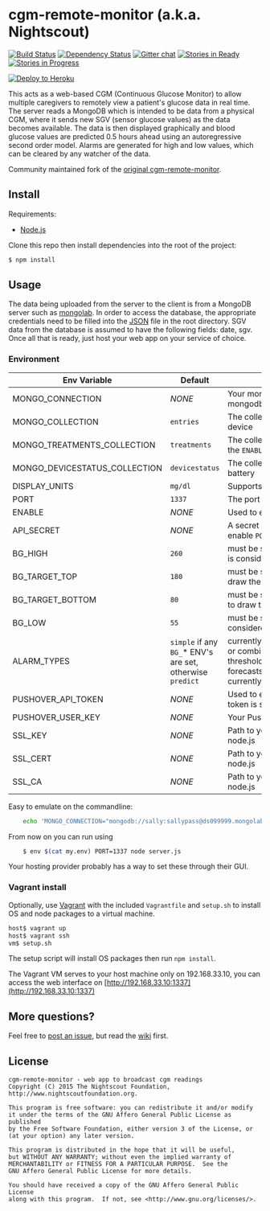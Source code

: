 cgm-remote-monitor (a.k.a. Nightscout)
======================================

[![Build Status](https://travis-ci.org/nightscout/cgm-remote-monitor.png)](https://travis-ci.org/nightscout/cgm-remote-monitor)
[![Dependency Status](https://david-dm.org/nightscout/cgm-remote-monitor.png)](https://david-dm.org/nightscout/cgm-remote-monitor)
[![Gitter chat](https://badges.gitter.im/nightscout.png)](https://gitter.im/nightscout/public)
[![Stories in  Ready](https://badge.waffle.io/nightscout/cgm-remote-monitor.png?label=ready&title=Ready)](https://waffle.io/nightscout/cgm-remote-monitor)
[![Stories in Progress](https://badge.waffle.io/nightscout/cgm-remote-monitor.png?label=in+progress&title=In+Progress)](https://waffle.io/nightscout/cgm-remote-monitor)

[![Deploy to Heroku](https://www.herokucdn.com/deploy/button.png)](https://heroku.com/deploy)

This acts as a web-based CGM (Continuous Glucose Monitor) to allow
multiple caregivers to remotely view a patient's glucose data in
real time.  The server reads a MongoDB which is intended to be data
from a physical CGM, where it sends new SGV (sensor glucose values) as
the data becomes available.  The data is then displayed graphically
and blood glucose values are predicted 0.5 hours ahead using an
autoregressive second order model.  Alarms are generated for high and
low values, which can be cleared by any watcher of the data.

Community maintained fork of the
[original cgm-remote-monitor](https://github.com/rnpenguin/cgm-remote-monitor).

Install
---------------

Requirements:

- [Node.js](http://nodejs.org/)

Clone this repo then install dependencies into the root of the project:

```bash
$ npm install
```

Usage
---------------

The data being uploaded from the server to the client is from a
MongoDB server such as [mongolab][mongodb].  In order to access the
database, the appropriate credentials need to be filled into the
[JSON][json] file in the root directory.  SGV data from the database
is assumed to have the following fields: date, sgv.  Once all that is
ready, just host your web app on your service of choice.

[mongodb]: https://mongolab.com
[json]: https://github.com/rnpenguin/cgm-remote-monitor/blob/master/database_configuration.json

### Environment

|Env Variable|Default|Description|
|---|---|---|
|MONGO_CONNECTION|*NONE*|Your mongo uri, for example: mongodb://sally:sallypass@ds099999.mongolab.com:99999/nightscout|
|MONGO_COLLECTION|`entries`|The collection used to store SGV, MBG, and CAL records from your CGM device|
|MONGO_TREATMENTS_COLLECTION|`treatments`|The collection used to store treatments entered in the Care Portal, see the `ENABLE` env var below|
|MONGO_DEVICESTATUS_COLLECTION|`devicestatus`|The collection used to store device status information such as uploader battery|
|DISPLAY_UNITS|`mg/dl`|Supports `mg/dl` and `mmol`|
|PORT|`1337`|The port that the node.js application will listen on|
|ENABLE|*NONE*|Used to enable optional features, currently supports: `careportal`|
|API_SECRET|*NONE*|A secret pharse that must be at least 12 characters long, required tp enable `POST`s and `PUT`s; also required for the Care Portal |
|BG_HIGH|`260`|must be set using mg/dl units; the high BG outside the target range that is considered urgent|
|BG_TARGET_TOP|`180`|must be set using mg/dl units; the top of the target range, also used to draw the line on the chart|
|BG_TARGET_BOTTOM|`80`|must be set using mg/dl units; the bottom of the target range, also used to draw the line on the chart|
|BG_LOW|`55`|must be set using mg/dl units; the low BG outside the target range that is considered urgent|
|ALARM_TYPES|`simple` if any `BG_`* ENV's are set, otherwise `predict`|currently 2 alarm types are supported, and can be used independently or combined.  The `simple` alarm type only compares the current BG to `BG_` thresholds above, the `predict` alarm type uses highly tuned formula that forecasts where the BG is going based on it's trend.  `predict` **DOES NOT** currently use any of the `BG_`* ENV's|
|PUSHOVER_API_TOKEN|*NONE*|Used to enable pushover notifications for Care Portal treatments, this token is specific to the application you create from in [Pushover](https://pushover.net/) |
|PUSHOVER_USER_KEY|*NONE*|Your Pushover user key, can be found in the top left of the [Pushover](https://pushover.net/) site|
|SSL_KEY|*NONE*|Path to your ssl key file, so that ssl(https) can be enabled directly with in node.js|
|SSL_CERT|*NONE*|Path to your ssl cert file, so that ssl(https) can be enabled directly with in node.js|
|SSL_CA|*NONE*|Path to your ssl ca file, so that ssl(https) can be enabled directly with in node.js|

Easy to emulate on the commandline:

```bash
    echo 'MONGO_CONNECTION="mongodb://sally:sallypass@ds099999.mongolab.com:99999/nightscout"' >> my.env
```

From now on you can run using
```bash
    $ env $(cat my.env) PORT=1337 node server.js
```

Your hosting provider probably has a way to set these through their GUI.

### Vagrant install

Optionally, use [Vagrant](https://www.vagrantup.com/) with the
included `Vagrantfile` and `setup.sh` to install OS and node packages to
a virtual machine.

```bash
host$ vagrant up
host$ vagrant ssh
vm$ setup.sh
```

The setup script will install OS packages then run `npm install`.

The Vagrant VM serves to your host machine only on 192.168.33.10, you can access
the web interface on [http://192.168.33.10:1337](http://192.168.33.10:1337)

More questions?
---------------

Feel free to [post an issue][issues], but read the [wiki][wiki] first.

[issues]: https://github.com/nightscout/cgm-remote-monitor/issues
[wiki]: https://github.com/nightscout/cgm-remote-monitor/wiki

License
---------------

[agpl-3]: http://www.gnu.org/licenses/agpl-3.0.txt

    cgm-remote-monitor - web app to broadcast cgm readings
    Copyright (C) 2015 The Nightscout Foundation, http://www.nightscoutfoundation.org.

    This program is free software: you can redistribute it and/or modify
    it under the terms of the GNU Affero General Public License as published
    by the Free Software Foundation, either version 3 of the License, or
    (at your option) any later version.

    This program is distributed in the hope that it will be useful,
    but WITHOUT ANY WARRANTY; without even the implied warranty of
    MERCHANTABILITY or FITNESS FOR A PARTICULAR PURPOSE.  See the
    GNU Affero General Public License for more details.

    You should have received a copy of the GNU Affero General Public License
    along with this program.  If not, see <http://www.gnu.org/licenses/>.

